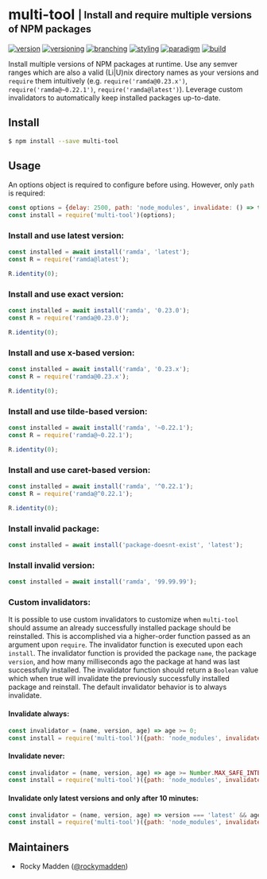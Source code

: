 # multi-tool <sub><sup>| Install and require multiple versions of NPM packages<sup></sub>
[![version](http://img.shields.io/badge/version-0.4.0-blue.svg)](https://www.npmjs.com/package/@cloudelements/multi-tool)
[![versioning](http://img.shields.io/badge/versioning-semver-blue.svg)](http://semver.org/)
[![branching](http://img.shields.io/badge/branching-github%20flow-blue.svg)](https://guides.github.com/introduction/flow/)
[![styling](http://img.shields.io/badge/styling-xo-blue.svg)](https://github.com/sindresorhus/xo)
[![paradigm](http://img.shields.io/badge/paradigm-functional-blue.svg)](https://en.wikipedia.org/wiki/Functional_programming)
[![build](https://circleci.com/gh/cloud-elements/multi-tool.svg?style=shield)](https://circleci.com/gh/cloud-elements/multi-tool)

Install multiple versions of NPM packages at runtime. Use any semver ranges which are also a valid (Li|U)nix directory
names as your versions and `require` them intuitively (e.g. `require('ramda@0.23.x')`, `require('ramda@~0.22.1')`,
`require('ramda@latest')`). Leverage custom invalidators to automatically keep installed packages up-to-date.

## Install
```bash
$ npm install --save multi-tool
```

## Usage
An options object is required to configure before using. However, only `path` is required:
```javascript
const options = {delay: 2500, path: 'node_modules', invalidate: () => true, timeout: 60000};
const install = require('multi-tool')(options);
```

### Install and use latest version:
```javascript
const installed = await install('ramda', 'latest');
const R = require('ramda@latest');

R.identity(0);
```

### Install and use exact version:
```javascript
const installed = await install('ramda', '0.23.0');
const R = require('ramda@0.23.0');

R.identity(0);
```

### Install and use x-based version:
```javascript
const installed = await install('ramda', '0.23.x');
const R = require('ramda@0.23.x');

R.identity(0);
```

### Install and use tilde-based version:
```javascript
const installed = await install('ramda', '~0.22.1');
const R = require('ramda@~0.22.1');

R.identity(0);
```

### Install and use caret-based version:
```javascript
const installed = await install('ramda', '^0.22.1');
const R = require('ramda@^0.22.1');

R.identity(0);
```

### Install invalid package:
```javascript
const installed = await install('package-doesnt-exist', 'latest');
```

### Install invalid version:
```javascript
const installed = await install('ramda', '99.99.99');
```

### Custom invalidators:
It is possible to use custom invalidators to customize when `multi-tool` should assume an already successfully
installed package should be reinstalled. This is accomplished via a higher-order function passed as an argument upon
`require`. The invalidator function is executed upon each `install`. The invalidator function is provided the package
`name`, the package `version`, and how many milliseconds ago the package at hand was last successfully installed.
The invalidator function should return a `Boolean` value which when true will invalidate the previously successfully
installed package and reinstall. The default invalidator behavior is to always invalidate.

#### Invalidate always:
```javascript
const invalidator = (name, version, age) => age >= 0;
const install = require('multi-tool')({path: 'node_modules', invalidate: invalidator});
```

#### Invalidate never:
```javascript
const invalidator = (name, version, age) => age >= Number.MAX_SAFE_INTEGER;
const install = require('multi-tool')({path: 'node_modules', invalidate: invalidator});
```

#### Invalidate only latest versions and only after 10 minutes:
```javascript
const invalidator = (name, version, age) => version === 'latest' && age >= 600000;
const install = require('multi-tool')({path: 'node_modules', invalidate: invalidator});
```

## Maintainers
* Rocky Madden ([@rockymadden](https://github.com/rockymadden))
